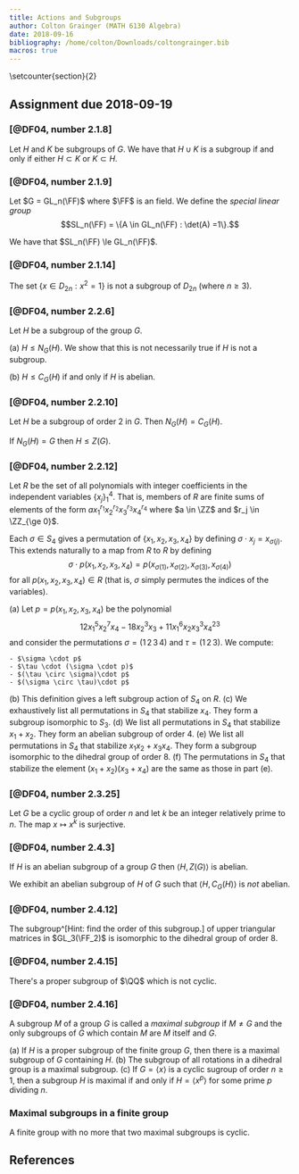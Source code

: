 ```yaml
---
title: Actions and Subgroups
author: Colton Grainger (MATH 6130 Algebra)
date: 2018-09-16
bibliography: /home/colton/Downloads/coltongrainger.bib
macros: true
---
```


\setcounter{section}{2}

## Assignment due 2018-09-19

### [@DF04, number 2.1.8]

Let $H$ and $K$ be subgroups of $G$. We have that $H \cup K$ is a subgroup if and only if either $H \subset K$ or $K \subset H$.

### [@DF04, number 2.1.9]

Let $G = GL_n(\FF)$ where $\FF$ is an field. We define the *special linear group* 
$$SL_n(\FF) = \{A \in GL_n(\FF) : \det(A) =1\}.$$

We have that $SL_n(\FF) \le GL_n(\FF)$.

### [@DF04, number 2.1.14]

The set $\{ x \in D_{2n} : x^2 = 1\}$ is not a subgroup of $D_{2n}$ (where $n\ge 3$).

### [@DF04, number 2.2.6]

Let $H$ be a subgroup of the group $G$. 

(a) $H \le N_G(H)$. We show that this is not necessarily true if $H$ is not a subgroup.

(b) $H \le C_G(H)$ if and only if $H$ is abelian.

### [@DF04, number 2.2.10]

Let $H$ be a subgroup of order $2$ in $G$. Then $N_G(H) = C_G(H)$.

If $N_G(H) = G$ then $H \le Z(G)$.

### [@DF04, number 2.2.12]

Let $R$ be the set of all polynomials with integer coefficients in the independent variables $\{x_j\}_1^4$. That is, members of $R$ are finite sums of elements of the form $ax_1^{r_1}x_2^{r_2}x_3^{r_3}x_4^{r_4}$ where $a \in \ZZ$ and $r_j \in \ZZ_{\ge 0}$.

Each $\sigma \in S_4$ gives a permutation of $\{x_1, x_2, x_3, x_4\}$ by defining $\sigma \cdot x_j = x_{\sigma(j)}$. This extends naturally to a map from $R$ to $R$ by defining $$\sigma\cdot p(x_1,x_2,x_3,x_4) = p(x_{\sigma(1)},x_{\sigma(2)},x_{\sigma(3)},x_{\sigma(4)})$$ for all $p(x_1,x_2,x_3,x_4) \in R$ (that is, $\sigma$ simply permutes the indices of the variables). 

(a) Let $p = p(x_1,x_2,x_3,x_4)$ be the polynomial 
$$12x_1^5x_2^7x_4 - 18x_2^3x_3 + 11x_1^6x_2x_3^3x_4^{23}$$
and consider the permutations $\sigma = (1 \, 2 \, 3\, 4)$ and $\tau = (1\, 2\, 3)$. We compute:

    - $\sigma \cdot p$
    - $\tau \cdot (\sigma \cdot p)$
    - $(\tau \circ \sigma)\cdot p$
    - $(\sigma \circ \tau)\cdot p$

(b) This definition gives a left subgroup action of $S_4$ on $R$.
(c) We exhaustively list all permutations in $S_4$ that stabilize $x_4$. They form a subgroup isomorphic to $S_3$.
(d) We list all permutations in $S_4$ that stabilize $x_1 + x_2$. They form an abelian subgroup of order $4$.
(e) We list all permutations in $S_4$ that stabilize $x_1x_2 + x_3x_4$. They  form a subgroup isomorphic to the dihedral group of order $8$.
(f) The permutations in $S_4$ that stabilize the element $(x_1 + x_2)(x_3 + x_4)$ are the same as those in part (e).

### [@DF04, number 2.3.25]

Let $G$ be a cyclic group of order $n$ and let $k$ be an integer relatively prime to $n$. The map $x \mapsto x^k$ is surjective.

### [@DF04, number 2.4.3]

If $H$ is an abelian subgroup of a group $G$ then $\langle H, Z(G)\rangle$ is abelian.

We exhibit an abelian subgroup of $H$ of $G$ such that $\langle H, C_G(H)\rangle$ is *not* abelian.

### [@DF04, number 2.4.12]

The subgroup^[Hint: find the order of this subgroup.] of upper triangular matrices in $GL_3(\FF_2)$ is isomorphic to the dihedral group of order $8$.

### [@DF04, number 2.4.15]

There's a proper subgroup of $\QQ$ which is not cyclic.

### [@DF04, number 2.4.16]

A subgroup $M$ of a group $G$ is called a *maximal subgroup* if $M \neq G$ and the only subgroups of $G$ which contain $M$ are $M$ itself and $G$.

(a) If $H$ is a proper subgroup of the finite group $G$, then there is a maximal subgroup of $G$ containing $H$.
(b) The subgroup of all rotations in a dihedral group is a maximal subgroup.
(c) If $G = \langle x\rangle$ is a cyclic sugroup of order $n \ge 1$, then a subgroup $H$ is maximal if and only if $H = \langle x^p \rangle$ for some prime $p$ dividing $n$.

### Maximal subgroups in a finite group

A finite group with no more that two maximal subgroups is cyclic.

## References
